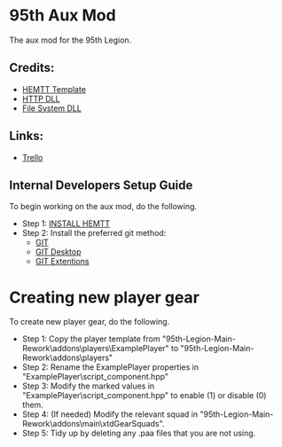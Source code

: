 # 95th Aux Mod
The aux mod for the 95th Legion.

## Credits:
- [HEMTT Template](https://github.com/TACHarsis/hemtt-mod-template)
- [HTTP DLL](https://github.com/dedmen/DAA_Mod)
- [File System DLL](https://github.com/Vindicta-Team/FileXT/wiki)

## Links:
- [Trello](https://trello.com/b/kO1jeBKw/95th-legion)

## Internal Developers Setup Guide
To begin working on the aux mod, do the following.

- Step 1: [INSTALL HEMTT](https://hemtt.dev/installation/index.html)
- Step 2: Install the preferred git method:
  - [GIT](https://git-scm.com/downloads)
  - [GIT Desktop](https://desktop.github.com/download/)
  - [GIT Extentions](https://gitextensions.github.io/)

# Creating new player gear
To create new player gear, do the following.

- Step 1: Copy the player template from "95th-Legion-Main-Rework\addons\players\ExamplePlayer" to "95th-Legion-Main-Rework\addons\players"
- Step 2: Rename the ExamplePlayer properties in "ExamplePlayer\script_component.hpp"
- Step 3: Modify the marked values in "ExamplePlayer\script_component.hpp" to enable (1) or disable (0) them.
- Step 4: (If needed) Modify the relevant squad in "95th-Legion-Main-Rework\addons\main\xtdGearSquads".
- Step 5: Tidy up by deleting any .paa files that you are not using.
